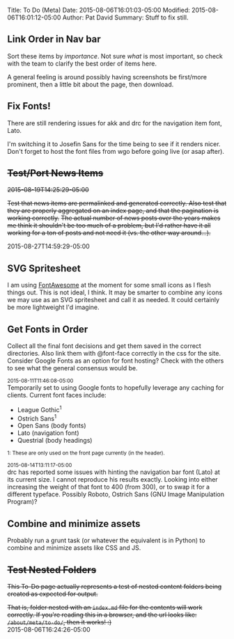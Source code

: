 Title: To Do (Meta)
Date: 2015-08-06T16:01:03-05:00
Modified: 2015-08-06T16:01:12-05:00
Author: Pat David
Summary: Stuff to fix still.

## Link Order in Nav bar

Sort these items by *importance*.
Not sure *what* is most important, so check with the team to clarify the best order of items here.

A general feeling is around possibly having screenshots be first/more prominent, then a little bit about the page, then download.

## Fix Fonts!

There are still rendering issues for akk and drc for the navigation item font, Lato.

I'm switching it to Josefin Sans for the time being to see if it renders nicer.
Don't forget to host the font files from wgo before going live (or asap after).

## <del>Test/Port News Items</del>

<del>2015-08-19T14:25:29-05:00</del>

<del>
Test that news items are permalinked and generated correctly.
Also test that they are properly aggregated on an index page, and that the 
pagination is working correctly.</del>

<del>
The actual number of news posts over the years makes me think it shouldn't be too much of a problem,
but I'd rather have it all working for a ton of posts and not need it (vs. the other way around...).
</del>

2015-08-27T14:59:29-05:00

## SVG Spritesheet

I am using [FontAwesome] at the moment for some small icons as I flesh things out.
This is not ideal, I think.
It may be smarter to combine any icons we may use as an SVG spritesheet and call it as needed.
It could certainly be more lightweight I'd imagine.


## Get Fonts in Order

Collect all the final font decisions and get them saved in the correct directories.
Also link them with @font-face correctly in the css for the site.
Consider Google Fonts as an option for font hosting?
Check with the others to see what the general consensus would be.

<small>2015-08-11T11:46:08-05:00</small>  
Temporarily set to using Google fonts to hopefully leverage any caching for clients.
Current font faces include:

* League Gothic<sup>1</sup>
* Ostrich Sans<sup>1</sup>
* Open Sans (body fonts)
* Lato (navigation font)
* Questrial (body headings)

<small>1: These are only used on the front page currently (in the header).</small>

<small>2015-08-14T13:11:17-05:00</small>  
drc has reported some issues with hinting the navigation bar font (Lato) at its current size.
I cannot reproduce his results exactly.
Looking into either increasing the weight of that font to 400 (from 300), or to swap it for a different typeface.
Possibly Roboto, Ostrich Sans (GNU Image Manipulation Program)?

## Combine and minimize assets

Probably run a grunt task (or whatever the equivalent is in Python) to combine and minimize assets like CSS and JS.


## <strike>Test Nested Folders</strike>

<strike>This To-Do page actually represents a test of nested content folders being created as expected for output.

That is, folder nested with an `index.md` file for the contents will work correctly.
If you're reading this in a browser, and the url looks like: `/about/meta/to-do/`, then it works! :)
</strike>  
2015-08-06T16:24:26-05:00


[FontAwesome]: http://fortawesome.github.io/Font-Awesome/
